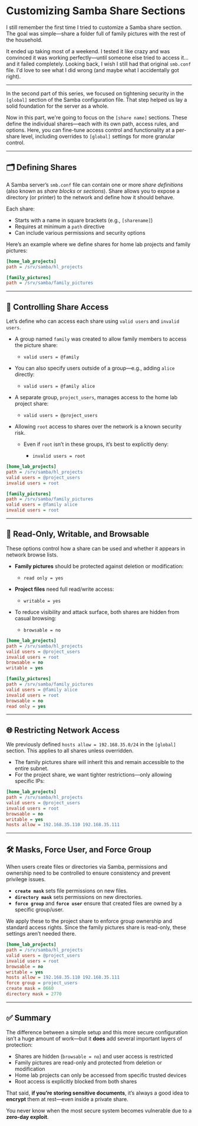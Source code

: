 # Customizing Samba Share Sections

I still remember the first time I tried to customize a Samba share section.
The goal was simple—share a folder full of family pictures with the rest of the household.

It ended up taking most of a weekend. I tested it like crazy and was convinced it was working perfectly—until someone else tried to access it... and it failed completely.
Looking back, I wish I still had that original `smb.conf` file. I'd love to see what I did wrong (and maybe what I accidentally got right).

---

In the second part of this series, we focused on tightening security in the `[global]` section of the Samba configuration file. That step helped us lay a solid foundation for the server as a whole.

Now in this part, we're going to focus on the `[share name]` sections. These define the individual shares—each with its own path, access rules, and options.
Here, you can fine-tune access control and functionality at a per-share level, including overrides to `[global]` settings for more granular control.

---

## 🗂️ Defining Shares

A Samba server’s `smb.conf` file can contain one or more *share definitions* (also known as *share blocks* or *sections*).
Share allows you to expose a directory (or printer) to the network and define how it should behave.

Each share:

* Starts with a name in square brackets (e.g., `[sharename]`)
* Requires at minimum a `path` directive
* Can include various permissions and security options

Here’s an example where we define shares for home lab projects and family pictures:

```ini
[home_lab_projects]
path = /srv/samba/hl_projects

[family_pictures]
path = /srv/samba/family_pictures
```

---

## 👥 Controlling Share Access

Let’s define who can access each share using `valid users` and `invalid users`.

* A group named `family` was created to allow family members to access the picture share:

  * `valid users = @family`
* You can also specify users outside of a group—e.g., adding `alice` directly:

  * `valid users = @family alice`
* A separate group, `project_users`, manages access to the home lab project share:

  * `valid users = @project_users`
* Allowing `root` access to shares over the network is a known security risk.

  * Even if `root` isn’t in these groups, it’s best to explicitly deny:

    * `invalid users = root`

```ini
[home_lab_projects]
path = /srv/samba/hl_projects
valid users = @project_users
invalid users = root

[family_pictures]
path = /srv/samba/family_pictures
valid users = @family alice
invalid users = root
```

---

## 🔐 Read-Only, Writable, and Browsable

These options control how a share can be used and whether it appears in network browse lists.

* **Family pictures** should be protected against deletion or modification:

  * `read only = yes`
* **Project files** need full read/write access:

  * `writable = yes`
* To reduce visibility and attack surface, both shares are hidden from casual browsing:

  * `browsable = no`

```ini
[home_lab_projects]
path = /srv/samba/hl_projects
valid users = @project_users
invalid users = root
browsable = no
writable = yes

[family_pictures]
path = /srv/samba/family_pictures
valid users = @family alice
invalid users = root
browsable = no
read only = yes
```

---

## 🌐 Restricting Network Access

We previously defined `hosts allow = 192.168.35.0/24` in the `[global]` section.
This applies to all shares unless overridden.

* The family pictures share will inherit this and remain accessible to the entire subnet.
* For the project share, we want tighter restrictions—only allowing specific IPs:

```ini
[home_lab_projects]
path = /srv/samba/hl_projects
valid users = @project_users
invalid users = root
browsable = no
writable = yes
hosts allow = 192.168.35.110 192.168.35.111
```

---

## 🛠️ Masks, Force User, and Force Group

When users create files or directories via Samba, permissions and ownership need to be controlled to ensure consistency and prevent privilege issues.

* **`create mask`** sets file permissions on new files.
* **`directory mask`** sets permissions on new directories.
* **`force group`** and **`force user`** ensure that created files are owned by a specific group/user.

We apply these to the project share to enforce group ownership and standard access rights.
Since the family pictures share is read-only, these settings aren’t needed there.

```ini
[home_lab_projects]
path = /srv/samba/hl_projects
valid users = @project_users
invalid users = root
browsable = no
writable = yes
hosts allow = 192.168.35.110 192.168.35.111
force group = project_users
create mask = 0660
directory mask = 2770
```

---

## ✅ Summary

The difference between a simple setup and this more secure configuration isn’t a huge amount of work—but it **does** add several important layers of protection:

* Shares are hidden (`browsable = no`) and user access is restricted
* Family pictures are read-only and protected from deletion or modification
* Home lab projects can only be accessed from specific trusted devices
* Root access is explicitly blocked from both shares

That said, **if you’re storing sensitive documents**, it’s always a good idea to **encrypt** them at rest—even inside a private share.

You never know when the most secure system becomes vulnerable due to a **zero-day exploit**.

